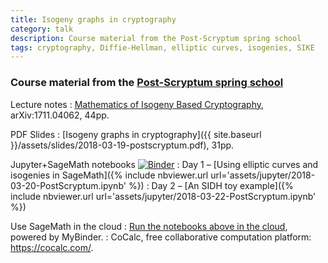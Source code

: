 ```yaml
---
title: Isogeny graphs in cryptography
category: talk
description: Course material from the Post-Scryptum spring school
tags: cryptography, Diffie-Hellman, elliptic curves, isogenies, SIKE
---
```


### Course material from the [Post-Scryptum spring school](https://postscryptum.lip6.fr/)

Lecture notes
: [Mathematics of Isogeny Based Cryptography](https://arxiv.org/abs/1711.04062), arXiv:1711.04062, 44pp.

PDF Slides
: [Isogeny graphs in cryptography]({{ site.baseurl }}/assets/slides/2018-03-19-postscryptum.pdf), 31pp.

Jupyter+SageMath notebooks [![Binder](https://mybinder.org/badge.svg)](https://mybinder.org/v2/gh/defeo/PostScryptum/master)
: Day 1 – [Using elliptic curves and isogenies in SageMath]({% include nbviewer.url url='assets/jupyter/2018-03-20-PostScryptum.ipynb' %})
: Day 2 – [An SIDH toy example]({% include nbviewer.url url='assets/jupyter/2018-03-22-PostScryptum.ipynb' %})

Use SageMath in the cloud
: [Run the notebooks above in the
  cloud](https://mybinder.org/v2/gh/defeo/PostScryptum/master),
  powered by MyBinder.
: CoCalc, free collaborative computation platform:
  <https://cocalc.com/>.

